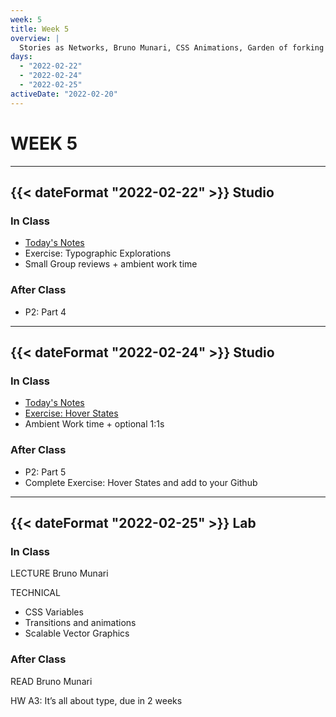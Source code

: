 ```yaml
---
week: 5
title: Week 5
overview: |
  Stories as Networks, Bruno Munari, CSS Animations, Garden of forking paths
days:
  - "2022-02-22"
  - "2022-02-24"
  - "2022-02-25"
activeDate: "2022-02-20"
---
```

# WEEK 5

---

## {{< dateFormat "2022-02-22" >}} Studio

### In Class
* [Today's Notes](https://docs.google.com/document/d/1bW221mnPbkc-SfrhBFWgwi2_BSFB7T8ejLd4NQ0uY14/preview)
* Exercise: Typographic Explorations
* Small Group reviews + ambient work time

### After Class
* P2: Part 4

---

## {{< dateFormat "2022-02-24" >}} Studio

### In Class
* [Today's Notes](https://docs.google.com/document/d/14oR2UxhfI9Iy98eUVkxx2Mvxr-f2eNiUuewd14hGdzE/preview)
* [Exercise: Hover States](https://docs.google.com/document/d/1Xbz5vEnHkFYnHv-SOjgH5EyD67vIOgBgpJlbF1gm8Zg/edit)
* Ambient Work time + optional 1:1s

### After Class
* P2: Part 5
* Complete Exercise: Hover States and add to your Github 

---

## {{< dateFormat "2022-02-25" >}} Lab

### In Class
LECTURE
Bruno Munari

TECHNICAL
* CSS Variables
* Transitions and animations
* Scalable Vector Graphics

### After Class
READ
Bruno Munari

HW
A3: It’s all about type, due in 2 weeks